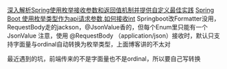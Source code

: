 [深入解析Spring使用枚举接收参数和返回值机制并提供自定义最佳实践](https://blog.csdn.net/alinyua/article/details/86383254)
[Spring Boot 使用枚举类型作为api请求参数,如何接收int](https://segmentfault.com/q/1010000020636087)
Springboot改Formatter没用，RequestBody走的jackson，@JsonValue香的，但每个Enum里只能有一个JsonValue
注意，使用 @RequestBody （application/json）接收时，默认只支持字面量与ordinal自动转换为枚举类型，上面博客讲的不太对

最近遇到的坑，前端传来的不是字面量也不是ordinal，所以要自己写转换